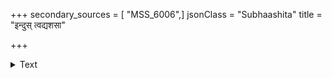 +++
secondary_sources = [ "MSS_6006",]
jsonClass = "Subhaashita"
title = "इन्दुस् त्वद्यशसा"

+++

<details><summary>Text</summary>

इन्दुस् त्वद्यशसा जितोऽवनिपते भासांनिधिस् तेजसा कन्दर्पो वपुषा सुधाजलनिधिर्वाचो विलासेन च।  
तथ्यं ते जयशीलमेतदधुना त्वद्दानमद्दैन्ययोर् मध्ये कं नु विजेष्यतीति विषये दोलायते मे मनः॥
</details>
